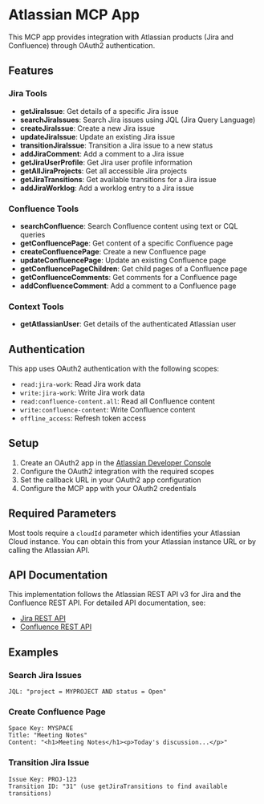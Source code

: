 # Atlassian MCP App

This MCP app provides integration with Atlassian products (Jira and Confluence) through OAuth2 authentication.

## Features

### Jira Tools
- **getJiraIssue**: Get details of a specific Jira issue
- **searchJiraIssues**: Search Jira issues using JQL (Jira Query Language)
- **createJiraIssue**: Create a new Jira issue
- **updateJiraIssue**: Update an existing Jira issue
- **transitionJiraIssue**: Transition a Jira issue to a new status
- **addJiraComment**: Add a comment to a Jira issue
- **getJiraUserProfile**: Get Jira user profile information
- **getAllJiraProjects**: Get all accessible Jira projects
- **getJiraTransitions**: Get available transitions for a Jira issue
- **addJiraWorklog**: Add a worklog entry to a Jira issue

### Confluence Tools
- **searchConfluence**: Search Confluence content using text or CQL queries
- **getConfluencePage**: Get content of a specific Confluence page
- **createConfluencePage**: Create a new Confluence page
- **updateConfluencePage**: Update an existing Confluence page
- **getConfluencePageChildren**: Get child pages of a Confluence page
- **getConfluenceComments**: Get comments for a Confluence page
- **addConfluenceComment**: Add a comment to a Confluence page

### Context Tools
- **getAtlassianUser**: Get details of the authenticated Atlassian user

## Authentication

This app uses OAuth2 authentication with the following scopes:
- `read:jira-work`: Read Jira work data
- `write:jira-work`: Write Jira work data
- `read:confluence-content.all`: Read all Confluence content
- `write:confluence-content`: Write Confluence content
- `offline_access`: Refresh token access

## Setup

1. Create an OAuth2 app in the [Atlassian Developer Console](https://developer.atlassian.com/console/myapps/)
2. Configure the OAuth2 integration with the required scopes
3. Set the callback URL in your OAuth2 app configuration
4. Configure the MCP app with your OAuth2 credentials

## Required Parameters

Most tools require a `cloudId` parameter which identifies your Atlassian Cloud instance. You can obtain this from your Atlassian instance URL or by calling the Atlassian API.

## API Documentation

This implementation follows the Atlassian REST API v3 for Jira and the Confluence REST API. For detailed API documentation, see:
- [Jira REST API](https://developer.atlassian.com/cloud/jira/platform/rest/v3/)
- [Confluence REST API](https://developer.atlassian.com/cloud/confluence/rest/v1/)

## Examples

### Search Jira Issues
```
JQL: "project = MYPROJECT AND status = Open"
```

### Create Confluence Page
```
Space Key: MYSPACE
Title: "Meeting Notes"
Content: "<h1>Meeting Notes</h1><p>Today's discussion...</p>"
```

### Transition Jira Issue
```
Issue Key: PROJ-123
Transition ID: "31" (use getJiraTransitions to find available transitions)
```

